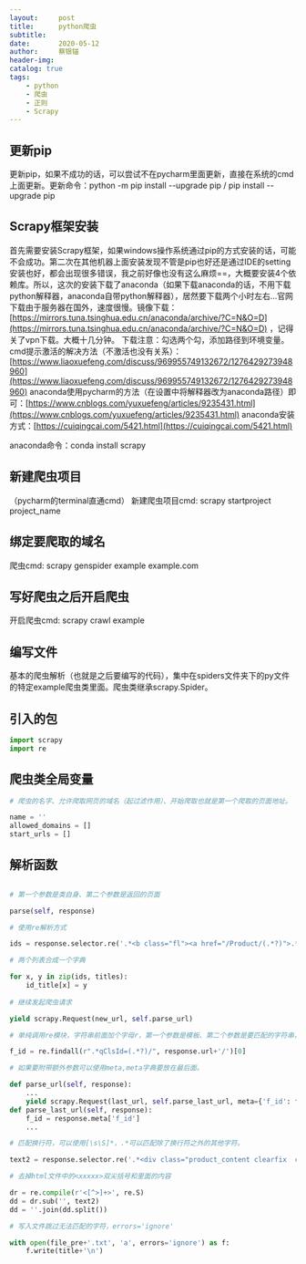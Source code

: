 ```yaml
---
layout:     post
title:      python爬虫
subtitle:   
date:       2020-05-12
author:     蔡银锚
header-img:
catalog: true
tags:
    - python
    - 爬虫
    - 正则
    - Scrapy
---
```



## 更新pip

更新pip，如果不成功的话，可以尝试不在pycharm里面更新，直接在系统的cmd上面更新。更新命令：python -m pip install --upgrade pip / pip install --upgrade pip

## Scrapy框架安装

首先需要安装Scrapy框架，如果windows操作系统通过pip的方式安装的话，可能不会成功。第二次在其他机器上面安装发现不管是pip也好还是通过IDE的setting安装也好，都会出现很多错误，我之前好像也没有这么麻烦==，大概要安装4个依赖库。所以，这次的安装下载了anaconda（如果下载anaconda的话，不用下载python解释器，anaconda自带python解释器），居然要下载两个小时左右...官网下载由于服务器在国外，速度很慢。镜像下载：[https://mirrors.tuna.tsinghua.edu.cn/anaconda/archive/?C=N&O=D](https://mirrors.tuna.tsinghua.edu.cn/anaconda/archive/?C=N&O=D) ，记得关了vpn下载。大概十几分钟。
下载注意：勾选两个勾，添加路径到环境变量。cmd提示激活的解决方法（不激活也没有关系）：[https://www.liaoxuefeng.com/discuss/969955749132672/1276429273948960](https://www.liaoxuefeng.com/discuss/969955749132672/1276429273948960)
anaconda使用pycharm的方法（在设置中将解释器改为anaconda路径）即可：[https://www.cnblogs.com/yuxuefeng/articles/9235431.html](https://www.cnblogs.com/yuxuefeng/articles/9235431.html)
anaconda安装方式：[https://cuiqingcai.com/5421.html](https://cuiqingcai.com/5421.html)

anaconda命令：conda install scrapy


## 新建爬虫项目

（pycharm的terminal直通cmd）
新建爬虫项目cmd: scrapy startproject project_name

## 绑定要爬取的域名

爬虫cmd: scrapy genspider example example.com

## 写好爬虫之后开启爬虫

开启爬虫cmd: scrapy crawl example


## 编写文件
基本的爬虫解析（也就是之后要编写的代码），集中在spiders文件夹下的py文件的特定example爬虫类里面。爬虫类继承scrapy.Spider。

## 引入的包
```python
import scrapy
import re
```

## 爬虫类全局变量
```python
# 爬虫的名字、允许爬取网页的域名（起过滤作用）、开始爬取也就是第一个爬取的页面地址。

name = ''
allowed_domains = []
start_urls = []
```

## 解析函数
```python

# 第一个参数是类自身、第二个参数是返回的页面

parse(self, response) 

# 使用re解析方式

ids = response.selector.re('.*<b class="fl"><a href="/Product/(.*?)">.*</a></b>.*')

# 两个列表合成一个字典

for x, y in zip(ids, titles):
    id_title[x] = y
    
# 继续发起爬虫请求

yield scrapy.Request(new_url, self.parse_url)

# 单纯调用re模块，字符串前面加个字母r，第一个参数是模板、第二个参数是要匹配的字符串，结果返回的是一个列表，括号中的(.*?)即为列表的第一个元素，也可以使用(.+?)表示匹配至少一个字符

f_id = re.findall(r".*qClsId=(.*?)/", response.url+'/')[0]

# 如果要附带额外参数可以使用meta,meta字典要放在最后面。

def parse_url(self, response):
    ...
    yield scrapy.Request(last_url, self.parse_last_url, meta={'f_id': f_id})
def parse_last_url(self, response):
    f_id = response.meta['f_id']
    ...

# 匹配换行符，可以使用[\s\S]*，.*可以匹配除了换行符之外的其他字符。

text2 = response.selector.re('.*<div class="product_content clearfix  c-33">([\s\S]*)<div class="product_info_right fr  bsd">.*')[0]

# 去掉html文件中的<xxxxx>双尖括号和里面的内容

dr = re.compile(r'<[^>]+>', re.S)
dd = dr.sub('', text2)
dd = ''.join(dd.split())

# 写入文件跳过无法匹配的字符，errors='ignore'

with open(file_pre+'.txt', 'a', errors='ignore') as f:
    f.write(title+'\n')
```





















